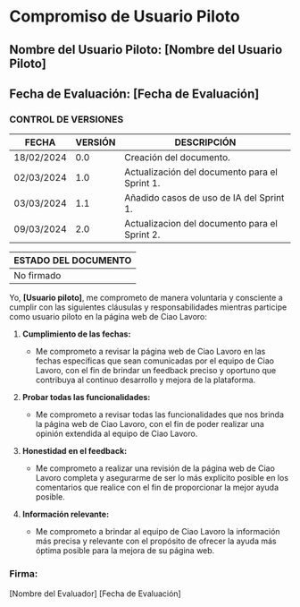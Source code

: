 # Compromiso de Usuario Piloto

## Nombre del Usuario Piloto: [Nombre del Usuario Piloto]
## Fecha de Evaluación: [Fecha de Evaluación]
### CONTROL DE VERSIONES
| FECHA      | VERSIÓN | DESCRIPCIÓN                                    |
|------------|---------|------------------------------------------------|
| 18/02/2024 | 0.0     | Creación del documento.                        |
| 02/03/2024 | 1.0     | Actualización del documento para el Sprint 1.  |
| 03/03/2024 | 1.1     | Añadido casos de uso de IA del Sprint 1.       |
| 09/03/2024 | 2.0     | Actualizacion del documento para el Sprint 2.  |

|ESTADO DEL DOCUMENTO|
|--------------------|
|No firmado          |

Yo, **[Usuario piloto]**, me comprometo de manera voluntaria y consciente a cumplir con las siguientes cláusulas y responsabilidades mientras participe como usuario piloto en la página web de Ciao Lavoro:

1. **Cumplimiento de las fechas:**
   - Me comprometo a revisar la página web de Ciao Lavoro en las fechas específicas que sean comunicadas por el equipo de Ciao Lavoro, con el fin de brindar un feedback preciso y oportuno que contribuya al continuo desarrollo y mejora de la plataforma.

2. **Probar todas las funcionalidades:**
   - Me comprometo a revisar todas las funcionalidades que nos brinda la página web de Ciao Lavoro, con el fin de poder realizar una opinión extendida al equipo de Ciao Lavoro.

3. **Honestidad en el feedback:**
   - Me comprometo a realizar una revisión de la página web de Ciao Lavoro completa y asegurarme de ser lo más explícito posible en los comentarios que realice con el fin de proporcionar la mejor ayuda posible.

4. **Información relevante:**
   - Me comprometo a brindar al equipo de Ciao Lavoro la información más precisa y relevante con el propósito de ofrecer la ayuda más óptima posible para la mejora de su página web.

### Firma:
[Nombre del Evaluador]    [Fecha de Evaluación]

